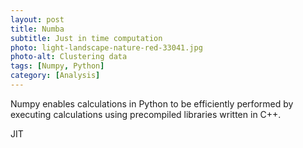 ```yaml
---
layout: post
title: Numba
subtitle: Just in time computation
photo: light-landscape-nature-red-33041.jpg
photo-alt: Clustering data
tags: [Numpy, Python]
category: [Analysis]
---
```


Numpy enables calculations in Python to be efficiently performed by executing calculations using precompiled libraries written in C++.



JIT